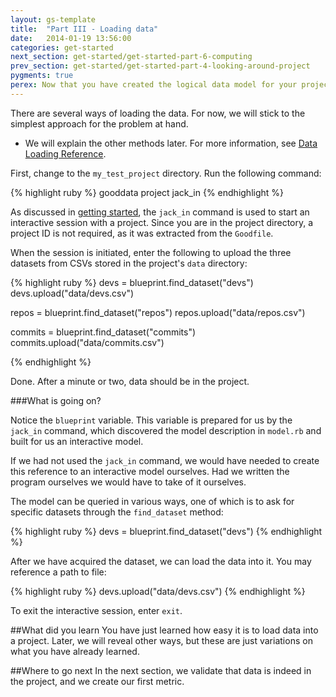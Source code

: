 ```yaml
---
layout: gs-template
title:  "Part III - Loading data"
date:   2014-01-19 13:56:00
categories: get-started
next_section: get-started/get-started-part-6-computing
prev_section: get-started/get-started-part-4-looking-around-project
pygments: true
perex: Now that you have created the logical data model for your project, you can now populate it with data from the sample Ruby project.
---
```


There are several ways of loading the data. For now, we will stick to the simplest approach for the problem at hand.

* We will explain the other methods later. For more information, see [Data Loading Reference](/recipe/ref-loading-data).

First, change to the `my_test_project` directory. Run the following command:

{% highlight ruby %}
gooddata project jack_in
{% endhighlight %}

As discussed in [getting started](/getting-started), the `jack_in` command is used to start an interactive session with a project. Since you are in the project directory, a project ID is not required, as it was extracted from the `Goodfile`.

When the session is initiated, enter the following to upload the three datasets from CSVs stored in the project's `data` directory:

{% highlight ruby %}
devs = blueprint.find_dataset("devs")
devs.upload("data/devs.csv")

repos = blueprint.find_dataset("repos")
repos.upload("data/repos.csv")

commits = blueprint.find_dataset("commits")
commits.upload("data/commits.csv")

{% endhighlight %}

Done. After a minute or two, data should be in the project.

###What is going on?

Notice the `blueprint` variable. This variable is prepared for us by the `jack_in` command, which discovered the model description in `model.rb` and built for us an interactive model.

If we had not used the `jack_in` command, we would have needed to create this reference to an interactive model ourselves. Had we written the program ourselves we would have to take of it ourselves.

The model can be queried in various ways, one of which is to ask for specific datasets through the `find_dataset` method:

{% highlight ruby %}
devs = blueprint.find_dataset("devs")
{% endhighlight %}

After we have acquired the dataset, we can load the data into it. You may reference a path to file:

{% highlight ruby %}
devs.upload("data/devs.csv")
{% endhighlight %}

To exit the interactive session, enter `exit`.

##What did you learn
You have just learned how easy it is to load data into a project. Later, we will reveal other ways, but these are just variations on what you have already learned.

##Where to go next
In the next section, we validate that data is indeed in the project, and we create our first metric.
